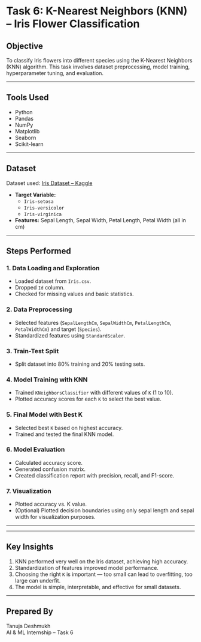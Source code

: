 # Task 6: K-Nearest Neighbors (KNN) – Iris Flower Classification

## Objective
To classify Iris flowers into different species using the K-Nearest Neighbors (KNN) algorithm. This task involves dataset preprocessing, model training, hyperparameter tuning, and evaluation.

---

## Tools Used
- Python
- Pandas
- NumPy
- Matplotlib
- Seaborn
- Scikit-learn

---

## Dataset
Dataset used: [Iris Dataset – Kaggle](https://www.kaggle.com/datasets/uciml/iris)  

- **Target Variable:**  
  - `Iris-setosa`  
  - `Iris-versicolor`  
  - `Iris-virginica`  
- **Features:** Sepal Length, Sepal Width, Petal Length, Petal Width (all in cm)

---

## Steps Performed

### 1. Data Loading and Exploration
- Loaded dataset from `Iris.csv`.
- Dropped `Id` column.
- Checked for missing values and basic statistics.

### 2. Data Preprocessing
- Selected features (`SepalLengthCm`, `SepalWidthCm`, `PetalLengthCm`, `PetalWidthCm`) and target (`Species`).
- Standardized features using `StandardScaler`.

### 3. Train-Test Split
- Split dataset into 80% training and 20% testing sets.

### 4. Model Training with KNN
- Trained `KNeighborsClassifier` with different values of `K` (1 to 10).
- Plotted accuracy scores for each `K` to select the best value.

### 5. Final Model with Best K
- Selected best `K` based on highest accuracy.
- Trained and tested the final KNN model.

### 6. Model Evaluation
- Calculated accuracy score.
- Generated confusion matrix.
- Created classification report with precision, recall, and F1-score.

### 7. Visualization
- Plotted accuracy vs. K value.
- (Optional) Plotted decision boundaries using only sepal length and sepal width for visualization purposes.

---

---

## Key Insights
1. KNN performed very well on the Iris dataset, achieving high accuracy.
2. Standardization of features improved model performance.
3. Choosing the right `K` is important — too small can lead to overfitting, too large can underfit.
4. The model is simple, interpretable, and effective for small datasets.

---

## Prepared By
Tanuja Deshmukh  
AI & ML Internship – Task 6
